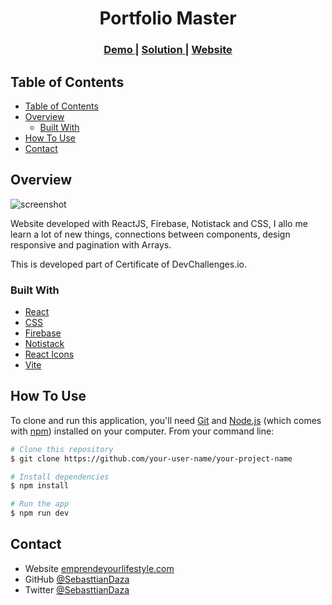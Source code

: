 <!-- Please update value in the {}  -->

<h1 align="center">Portfolio Master</h1>

<div align="center">
  <h3>
    <a href="https://{https://react-portfolio-863d8.web.app/}">
      Demo
    </a>
    <span> | </span>
    <a href="https://{[Repo](https://github.com/SebasttianDaza/Portfolio-Master)}">
      Solution
    </a>
    <span> | </span>
    <a href="https://emprendeyourlifestyle.com/portafolio/">
      Website
    </a>
  </h3>
</div>

<!-- TABLE OF CONTENTS -->

## Table of Contents

- [Table of Contents](#table-of-contents)
- [Overview](#overview)
  - [Built With](#built-with)
- [How To Use](#how-to-use)
- [Contact](#contact)

<!-- OVERVIEW -->

## Overview

![screenshot](https://firebasestorage.googleapis.com/v0/b/react-portfolio-863d8.appspot.com/o/AnyConv.com__portfolioMaster.svg?alt=media&token=8d54d0f1-0ad4-449a-9d67-86dcc9354c22)

Website developed with ReactJS, Firebase, Notistack and CSS, I allo me learn a lot of new things, connections between components, design responsive and pagination with Arrays.

This is developed part of Certificate of DevChallenges.io.

### Built With

<!-- This section should list any major frameworks that you built your project using. Here are a few examples.-->

- [React](https://reactjs.org/)
- [CSS](https://vuejs.org/)
- [Firebase](https://tailwindcss.com/)
- [Notistack](https://github.com/iamhosseindhv/notistack)
- [React Icons](https://react-icons.netlify.com/)
- [Vite](https://vitejs.dev/)


## How To Use

<!-- Example: -->

To clone and run this application, you'll need [Git](https://git-scm.com) and [Node.js](https://nodejs.org/en/download/) (which comes with [npm](http://npmjs.com)) installed on your computer. From your command line:

```bash
# Clone this repository
$ git clone https://github.com/your-user-name/your-project-name

# Install dependencies
$ npm install

# Run the app
$ npm run dev
```

## Contact

- Website [emprendeyourlifestyle.com](https://emprendeyourlifestyle.com/)
- GitHub [@SebasttianDaza](https://github.com/SebasttianDaza)
- Twitter [@SebasttianDaza](https://twitter.com/SebasttianDaza)
